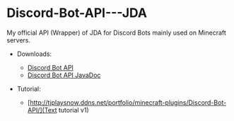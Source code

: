 # Discord-Bot-API---JDA
My official API (Wrapper) of JDA for Discord Bots mainly used on Minecraft servers.

* Downloads:
  * [Discord Bot API](http://tjplaysnow.ddns.net/portfolio/minecraft-plugins/Discord-Bot-API/Discord-Bot-API.jar)
  * [Discord Bot API JavaDoc](http://tjplaysnow.ddns.net/portfolio/minecraft-plugins/Discord-Bot-API/doc/)

* Tutorial:
  * [http://tjplaysnow.ddns.net/portfolio/minecraft-plugins/Discord-Bot-API/](Text tutorial v1)
